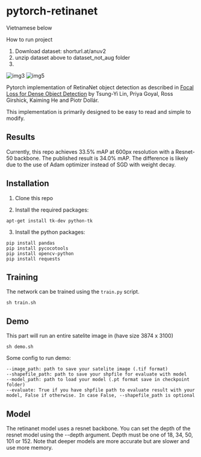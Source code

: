 # pytorch-retinanet

Vietnamese below

How to run project 

1. Download dataset: shorturl.at/anuv2
2. unzip dataset above to dataset_not_aug folder
3.

![img3](https://github.com/yhenon/pytorch-retinanet/blob/master/images/3.jpg)
![img5](https://github.com/yhenon/pytorch-retinanet/blob/master/images/5.jpg)

Pytorch  implementation of RetinaNet object detection as described in [Focal Loss for Dense Object Detection](https://arxiv.org/abs/1708.02002) by Tsung-Yi Lin, Priya Goyal, Ross Girshick, Kaiming He and Piotr Dollár.

This implementation is primarily designed to be easy to read and simple to modify.

## Results
Currently, this repo achieves 33.5% mAP at 600px resolution with a Resnet-50 backbone. The published result is 34.0% mAP. The difference is likely due to the use of Adam optimizer instead of SGD with weight decay.

## Installation

1) Clone this repo

2) Install the required packages:

```
apt-get install tk-dev python-tk
```

3) Install the python packages:
	
```
pip install pandas
pip install pycocotools
pip install opencv-python
pip install requests

```

## Training

The network can be trained using the `train.py` script. 

```
sh train.sh
```

## Demo

This part will run an entire satelite image in (have size 3874 x 3100)

```
sh demo.sh
```
Some config to run demo:

    --image_path: path to save your satelite image (.tif format)    
    --shapefile_path: path to save your shpfile for evaluate with model
    --model_path: path to load your model (.pt format save in checkpoint folder)
    --evaluate: True if you have shpfile path to evaluate result with your model, False if otherwise. In case False, --shapefile_path is optional


## Model

The retinanet model uses a resnet backbone. You can set the depth of the resnet model using the --depth argument. Depth must be one of 18, 34, 50, 101 or 152. Note that deeper models are more accurate but are slower and use more memory.
